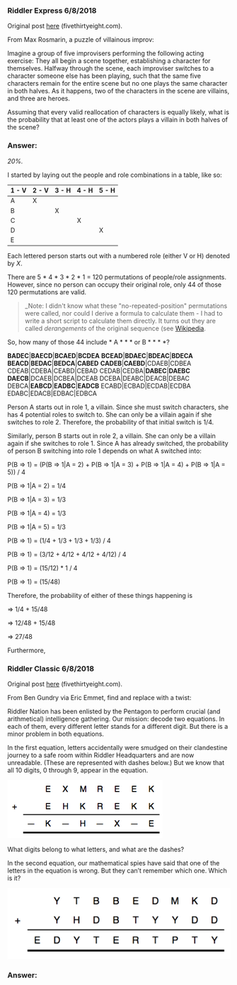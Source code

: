 ### Riddler Express 6/8/2018

Original post [here](https://fivethirtyeight.com/features/the-case-of-the-smudged-secret-message/) (fivethirtyeight.com).

From Max Rosmarin, a puzzle of villainous improv:

Imagine a group of five improvisers performing the following acting exercise: They all begin a scene together, establishing a character for themselves. Halfway through the scene, each improviser switches to a character someone else has been playing, such that the same five characters remain for the entire scene but no one plays the same character in both halves. As it happens, two of the characters in the scene are villains, and three are heroes.

Assuming that every valid reallocation of characters is equally likely, what is the probability that at least one of the actors plays a villain in both halves of the scene?

### Answer:

*20%.*

I started by laying out the people and role combinations in a table, like so:

 |1 - V|2 - V|3 - H|4 - H|5 - H
-|-|-|-|-
A|X| | | | 
B| |X| | | 
C| | |X| | 
D| | | |X| 
E| | | | |X

Each lettered person starts out with a numbered role (either V or H) denoted by *X*.

There are 5 * 4 * 3 * 2 * 1 = 120 permutations of people/role assignments. However, since no person can occupy their original role, only 44 of those 120 permutations are valid. 

> _Note: I didn't know what these "no-repeated-position" permutations were called, nor could I derive a formula to calculate them - I had to write a short script to calculate them directly. It turns out they are called *derangements* of the original sequence (see [Wikipedia](https://en.wikipedia.org/wiki/Derangement).

So, how many of those 44 include * A * * * or B * * * *?

**BADEC**|**BAECD**|**BCAED**|**BCDEA** 
**BCEAD**|**BDAEC**|**BDEAC**|**BDECA**
**BEACD**|**BEDAC**|**BEDCA**|**CABED**
**CADEB**|**CAEBD**|CDAEB|CDBEA
CDEAB|CDEBA|CEABD|CEBAD
CEDAB|CEDBA|**DABEC**|**DAEBC**
**DAECB**|DCAEB|DCBEA|DCEAB
DCEBA|DEABC|DEACB|DEBAC
DEBCA|**EABCD**|**EADBC**|**EADCB**
ECABD|ECBAD|ECDAB|ECDBA
EDABC|EDACB|EDBAC|EDBCA

Person A starts out in role 1, a villain. Since she must switch characters, she has 4 potential roles to switch to. She can only be a villain again if she switches to role 2. Therefore, the probability of that initial switch is 1/4. 

Similarly, person B starts out in role 2, a villain. She can only be a villain again if she switches to role 1. Since A has already switched, the probability of person B switching into role 1 depends on what A switched into:

P(B => 1) = (P(B => 1|A = 2) + P(B => 1|A = 3) + P(B => 1|A = 4) + P(B => 1|A = 5)) / 4

P(B => 1|A = 2) = 1/4

P(B => 1|A = 3) = 1/3

P(B => 1|A = 4) = 1/3

P(B => 1|A = 5) = 1/3

P(B => 1) = (1/4 + 1/3 + 1/3 + 1/3) / 4

P(B => 1) = (3/12 + 4/12 + 4/12 + 4/12) / 4

P(B => 1) = (15/12) * 1 / 4

P(B => 1) = (15/48)

Therefore, the probability of either of these things happening is 

=> 1/4 + 15/48

=> 12/48 + 15/48

=> 27/48

Furthermore, 


### Riddler Classic 6/8/2018

Original post [here](https://fivethirtyeight.com/features/the-case-of-the-smudged-secret-message/) (fivethirtyeight.com).

From Ben Gundry via Eric Emmet, find and replace with a twist:

Riddler Nation has been enlisted by the Pentagon to perform crucial (and arithmetical) intelligence gathering. Our mission: decode two equations. In each of them, every different letter stands for a different digit. But there is a minor problem in both equations.

In the first equation, letters accidentally were smudged on their clandestine journey to a safe room within Riddler Headquarters and are now unreadable. (These are represented with dashes below.) But we know that all 10 digits, 0 through 9, appear in the equation.

![Message 1](message1.png)

What digits belong to what letters, and what are the dashes?

In the second equation, our mathematical spies have said that one of the letters in the equation is wrong. But they can’t remember which one. Which is it?

![Message 2](message2.png)

### Answer:
